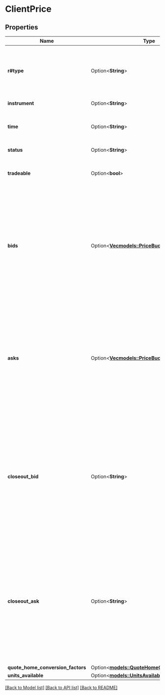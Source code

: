 # ClientPrice

## Properties

Name | Type | Description | Notes
------------ | ------------- | ------------- | -------------
**r#type** | Option<**String**> | The string \"PRICE\". Used to identify the a Price object when found in a stream. | [optional]
**instrument** | Option<**String**> | The Price's Instrument. | [optional]
**time** | Option<**String**> | The date/time when the Price was created | [optional]
**status** | Option<**String**> | The status of the Price. | [optional]
**tradeable** | Option<**bool**> | Flag indicating if the Price is tradeable or not | [optional]
**bids** | Option<[**Vec<models::PriceBucket>**](PriceBucket.md)> | The list of prices and liquidity available on the Instrument's bid side. It is possible for this list to be empty if there is no bid liquidity currently available for the Instrument in the Account. | [optional]
**asks** | Option<[**Vec<models::PriceBucket>**](PriceBucket.md)> | The list of prices and liquidity available on the Instrument's ask side. It is possible for this list to be empty if there is no ask liquidity currently available for the Instrument in the Account. | [optional]
**closeout_bid** | Option<**String**> | The closeout bid Price. This Price is used when a bid is required to closeout a Position (margin closeout or manual) yet there is no bid liquidity. The closeout bid is never used to open a new position. | [optional]
**closeout_ask** | Option<**String**> | The closeout ask Price. This Price is used when a ask is required to closeout a Position (margin closeout or manual) yet there is no ask liquidity. The closeout ask is never used to open a new position. | [optional]
**quote_home_conversion_factors** | Option<[**models::QuoteHomeConversionFactors**](QuoteHomeConversionFactors.md)> |  | [optional]
**units_available** | Option<[**models::UnitsAvailable**](UnitsAvailable.md)> |  | [optional]

[[Back to Model list]](../README.md#documentation-for-models) [[Back to API list]](../README.md#documentation-for-api-endpoints) [[Back to README]](../README.md)


